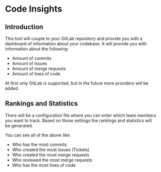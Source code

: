 # Code Insights

## Introduction

This tool will couple to your GitLab repository and provide you with a dashboard of information about your codebase.
It will provide you with information about the following:

- Amount of commits
- Amount of issues
- Amount of merge requests
- Amount of lines of code

At first only GitLab is supported, but in the future more providers will be added.

## Rankings and Statistics
There will be a configuration file where you can enter which team members you want to track.
Based on those settings the rankings and statistics will be generated.

You can see all of the above like:

- Who has the most commits
- Who created the most issues (Tickets)
- Who created the most merge requests
- Who reviewed the most merge requests
- Who has the most lines of code
